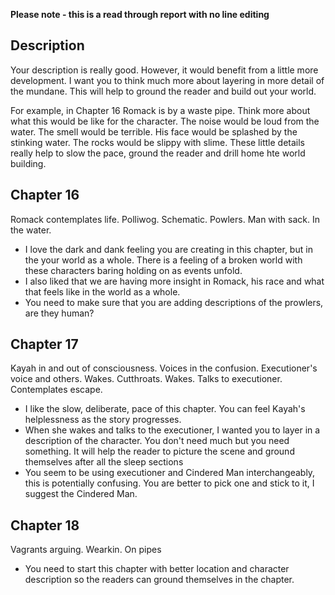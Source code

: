 **Please note - this is a read through report with no line editing**

## Description
Your description is really good. However, it would benefit from a little more development. I want you to think much more about layering in more detail of the mundane. This will help to ground the reader and build out your world. 

For example, in Chapter 16 Romack is by a waste pipe. Think more about what this would be like for the character. The noise would be loud from the water. The smell would be terrible. His face would be splashed by the stinking water. The rocks would be slippy with slime. These little details really help to slow the pace, ground the reader and drill home hte world building. 

## Chapter 16
Romack contemplates life. Polliwog. Schematic. Powlers. Man with sack. In the water. 
- I love the dark and dank feeling you are creating in this chapter, but in the your world as a whole. There is a feeling of a broken world with these characters baring holding on as events unfold. 
- I also liked that we are having more insight in Romack, his race and what that feels like in the world as a whole. 
- You need to make sure that you are adding descriptions of the prowlers, are they human? 
## Chapter 17
Kayah in and out of consciousness. 
Voices in the confusion. 
Executioner's voice and others. 
Wakes. Cutthroats. 
Wakes. Talks to executioner. Contemplates escape. 
- I like the slow, deliberate, pace of this chapter. You can feel Kayah's helplessness as the story progresses. 
- When she wakes and talks to the executioner, I wanted you to layer in a description of the character. You don't need much but you need something. It will help the reader to picture the scene and ground themselves after all the sleep sections 
- You seem to be using executioner and Cindered Man interchangeably, this is potentially confusing. You are better to pick one and stick to it, I suggest the Cindered Man. 
## Chapter 18
Vagrants arguing. Wearkin. On pipes 
- You need to start this chapter with better location and character description so the readers can ground themselves in the chapter.  